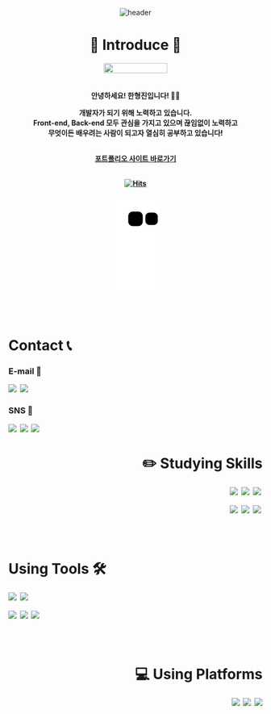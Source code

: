 <div align=center>

 ![header](https://capsule-render.vercel.app/api?type=slice&color=424242&height=300&section=header&text=Hello,%20World!&fontSize=90&fontAlign=60&fontAlignY=37.5&fontColor=FFFFFF&desc=😁HyungJin's%20GitHub%20Profile&descAlign=78&descAlignY=55&animation=twinkling&rotate=19.5)

 # 👋 Introduce 👋
 <img src="https://user-images.githubusercontent.com/104360734/172914566-d48bc407-5401-441d-b049-ae66019d93d4.gif" width="50%" height="30%">
<!--  ![terminal](https://user-images.githubusercontent.com/104360734/197514706-cca6a47b-39fa-4220-9f28-35afae64def3.gif) -->
  
 <!-- https://www.terminalgif.com/ -->
 
 <br><b>안녕하세요! 한형진입니다! 🙋‍♂️
  
 개발자가 되기 위해 노력하고 있습니다.
 <br>Front-end, Back-end 모두 관심을 가지고 있으며 끊임없이 노력하고
 <br>무엇이든 배우려는 사람이 되고자 열심히 공부하고 있습니다!
 
 <br>[포트폴리오 사이트 바로가기](https://hyungjinhan.github.io/)
 
 <!-- 부족한 실력으로 만들어진 간단한 웹 페이지로 코딩 공부하는 노트 필기 웹입니다.</b>
 
 <a href='https://hyungjinhan.github.io/Atom/' target="_blank"> <img src="https://img.shields.io/badge/HyungJin's Coding Note-181717?style=flat-square&logo=GitHub&logoColor=white"></a> -->
 <br>[![Hits](https://hits.seeyoufarm.com/api/count/incr/badge.svg?url=https%3A%2F%2Fgithub.com%2FHyungJinHan&count_bg=7B7B7B&title_bg=%23181717&icon=GitHub&icon_color=E7E7E7&title=Click👍&edge_flat=true)](https://github.com/HyungJinHan)<br>
 
 ![snake gif](https://github.com/HyungJinHan/HyungJinHan/blob/output/github-contribution-grid-snake.svg)
 
 </div>

 <br><br>
 
 # Contact 📞
 
 ### E-mail 📧
 [<img src="https://img.shields.io/badge/han1210&#95;_36@naver.com-03C75A?style=flat-square&logo=Naver&logoColor=white">](https://www.naver.com/)&nbsp;
 [<img src="https://img.shields.io/badge/hhj961210@gmail.com-EA4335?style=flat-square&logo=Gmail&logoColor=white">](https://mail.google.com/mail/)
 
 ### SNS 💬
 [<img src="https://img.shields.io/badge/HyungJin Han-20C997?style=flat-square&logo=velog&logoColor=white">](https://velog.io/@hyungjin_han)&nbsp;
 [<img src="https://img.shields.io/badge/한형진-1877F2?style=flat-square&logo=Facebook&logoColor=white">](https://www.facebook.com/hyeongjinh1)&nbsp;
 <img src="https://img.shields.io/badge/han1210&#95;_36@naver.com-FFCD00?style=flat-square&logo=KakaoTalk&logoColor=424242">

<!--  ### Velog Update! ✍️
 [![Velog's GitHub stats](https://velog-readme-stats.vercel.app/api/list?name=hyungjin_han&color=dark)](https://velog.io/@hyungjin_han) -->

 <div align=right>

 # ✏️ Studying Skills
 
 <!--[![Top Langs](https://github-readme-stats.vercel.app/api/top-langs/?username=HyungJinHan&layout=compact&theme=nord)](https://github.com/anuraghazra/github-readme-stats)-->
 
 [<img src="https://img.shields.io/badge/JavaScript-F7DF1E?style=flat-square&logo=JavaScript&logoColor=424242">](https://developer.mozilla.org/ko/docs/Web/JavaScript)&nbsp;
 [<img src="https://img.shields.io/badge/React-61DAFB?style=flat-square&logo=React&logoColor=black">](https://ko.reactjs.org/)&nbsp;
 [<img src="https://img.shields.io/badge/Node.js-339933?style=flat-square&logo=Node.js&logoColor=white">](https://nodejs.org/ko/)&nbsp;
 <br><br>
 [<img src="https://img.shields.io/badge/Python-3776AB?style=flat-square&logo=Python&logoColor=white">](https://www.python.org/)&nbsp;
  [<img src="https://img.shields.io/badge/FastAPI-009688?style=flat-square&logo=FastAPI&logoColor=white">](https://www.python.org/)&nbsp;
 [<img src="https://img.shields.io/badge/Mysql-4479A1?style=flat-square&logo=Mysql&logoColor=white">](https://www.mysql.com/)&nbsp;
 
 <br><br>
 
 </div>
 
 # Using Tools 🛠️
 
 [<img src="https://img.shields.io/badge/Visual Studio Code-007ACC?style=flat-square&logo=Visual Studio Code&logoColor=white">](https://visualstudio.microsoft.com/ko/vs/)&nbsp;
 [<img src="https://img.shields.io/badge/Mysql Workbench-4479A1?style=flat-square&logo=Mysql&logoColor=white">](https://www.mysql.com/)&nbsp;
 <br><br>
 [<img src="https://img.shields.io/badge/Git-F05032?style=flat-square&logo=Git&logoColor=white">](https://git-scm.com/)&nbsp;
 [<img src="https://img.shields.io/badge/GitHub-181717?style=flat-square&logo=GitHub&logoColor=white">](https://github.com/)&nbsp;
 [<img src="https://img.shields.io/badge/Heroku-430098?style=flat-square&logo=Heroku&logoColor=white">](https://www.heroku.com/)&nbsp;
 
 <br><br>
 
 <div align=right>
 
 # 💻 Using Platforms
 
 <img src="https://img.shields.io/badge/Windows-0078D6?style=flat-square&logo=Windows&logoColor=white">&nbsp;
 <img src="https://img.shields.io/badge/Android-3DDC84?style=flat-square&logo=Android&logoColor=white"/>&nbsp;
 <img src="https://img.shields.io/badge/Google Chrome-4285F4?style=flat-square&logo=Google Chrome&logoColor=white">
 </div>

<!-- <p align="left">
 <img src="https://capsule-render.vercel.app/api?type=slice&color=424242&height=300&section=footer&text=See Ya,%20World!&fontSize=90&fontAlign=45&fontAlignY=66&fontColor=FFFFFF&desc=HyungJin's GitHub Profile&descAlign=66&descAlignY=45.5&animation=twinkling&rotate=19.5">
</p> -->
